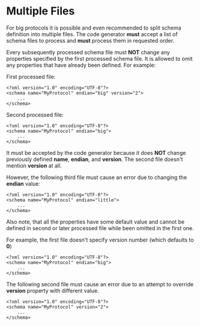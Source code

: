 # Multiple Files
For big protocols it is possible and even recommended to split schema definition
into multiple files. The code generator **must** accept a list of schema files to
process and **must** process them in requested order.

Every subsequently processed schema file must **NOT** change any properties 
specified by the first processed schema file. It is allowed to omit any properties
that have already been defined. For example:

First processed file:
```
<?xml version="1.0" encoding="UTF-8"?>
<schema name="MyProtocol" endian="big" version="2">
    ...
</schema>
```
Second processed file:
```
<?xml version="1.0" encoding="UTF-8"?>
<schema name="MyProtocol" endian="big">
    ...
</schema>
```
It must be accepted by the code generator because it does **NOT** change previously
defined **name**, **endian**, and **version**. The second file doesn't mention
**version** at all.

However, the following third file must cause an error due to changing the
**endian** value:
```
<?xml version="1.0" encoding="UTF-8"?>
<schema name="MyProtocol" endian="little">
    ...
</schema>
```
Also note, that all the properties have some default value and cannot be
defined in second or later processed file while been omitted in the first one.

For example, the first file doesn't specify version number (which defaults to **0**)
```
<?xml version="1.0" encoding="UTF-8"?>
<schema name="MyProtocol" endian="big">
    ...
</schema>
```
The following second file must cause an error due to an attempt to override
**version** property with different value.
```
<?xml version="1.0" encoding="UTF-8"?>
<schema name="MyProtocol" version="2">
    ...
</schema>
```
